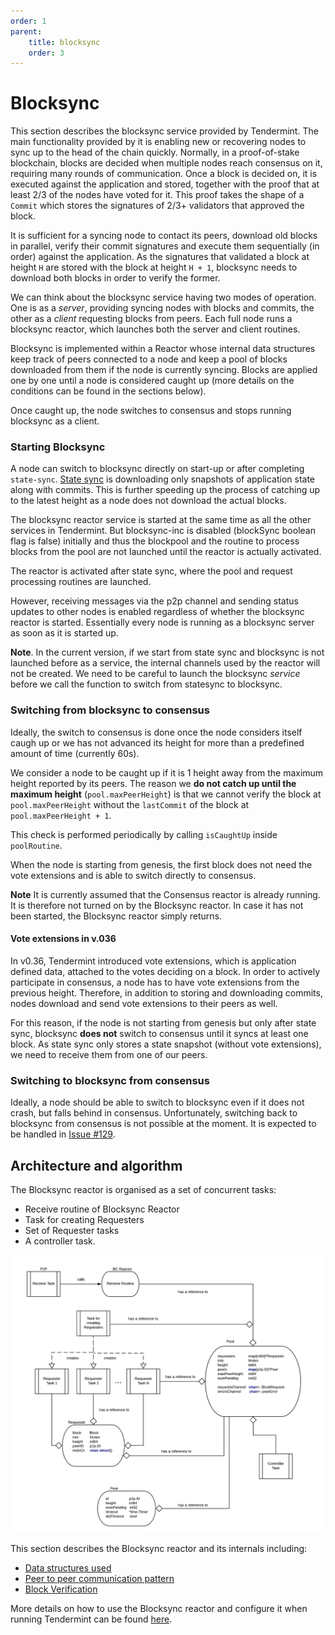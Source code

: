 ```yaml
---
order: 1
parent:
    title: blocksync
    order: 3
---
```


# Blocksync

This section describes the blocksync service provided by Tendermint. The main functionality provided by it is enabling new or recovering nodes to sync up to the head of the chain quickly. Normally, in a proof-of-stake blockchain, blocks are decided when multiple nodes reach consensus on it, requiring many rounds of communication. Once a block is decided on, it is executed against the application and stored, together with the proof that at least 2/3 of the nodes have voted for it. This proof takes the shape of a `Commit` which stores the signatures of 2/3+ validators that approved the block.

 It is sufficient for a syncing node to contact its peers, download old blocks in parallel, verify their commit signatures and execute them sequentially (in order) against the application. As the signatures that validated a block at height `H` are stored with the block at height `H + 1`, blocksync needs to download both blocks in order to verify the former.

We can think about the blocksync service having two modes of operation. One is as a *server*, providing syncing nodes with blocks and commits, the other as a *client* requesting blocks from peers. Each full node runs a blocksync reactor, which launches both the server and client routines. 

Blocksync is implemented within a Reactor whose internal data structures keep track of peers connected to a node and keep a pool of blocks downloaded from them if the node is currently syncing. Blocks are applied one by one until a node is considered caught up (more details on the conditions can be found in the sections below). 

Once caught up, the node switches to consensus and stops running blocksync as a client.

### Starting Blocksync

A node can switch to blocksync directly on start-up or after completing `state-sync`. [State sync](ToDo) is downloading only snapshots of application state along with commits. This is further speeding up the process of catching up to the latest height as a node does not download the actual blocks.

The blocksync reactor service is started at the same time as all the other services in Tendermint. But blocksync-inc is disabled (blockSync boolean flag is false) initially and thus the blockpool and the routine to process blocks from the pool are not launched until the reactor is actually activated. 

The reactor is activated after state sync, where the pool and request processing routines are launched. 

However, receiving messages via the p2p channel and sending status updates to other nodes is enabled regardless of whether the blocksync reactor is started. Essentially every node is running as a blocksync server as soon as it is started up.

**Note**. In the current version, if we start from state sync and blocksync is not launched before as a service, the internal channels used by the reactor will not be created. We need to be careful to launch the blocksync *service* before we call the function to switch from statesync to blocksync.  

### Switching from blocksync to consensus

Ideally, the switch to consensus is done once the node considers itself caugh up or we has not advanced its height for more than a predefined amount of time (currently 60s). 

We consider a node to be caught up if it is 1 height away from the maximum height reported by its peers. The reason we **do not catch up until the maximum height** (`pool.maxPeerHeight`) is that we cannot verify the block at `pool.maxPeerHeight` without the `lastCommit` of the block at `pool.maxPeerHeight + 1`. 

This check is performed periodically by calling `isCaughtUp` inside `poolRoutine`. 

When the node is starting from genesis, the first block does not need the vote extensions and is able to switch directly to consensus.


**Note** It is currently assumed that the Consensus reactor is already running. It is therefore not turned on by the Blocksync reactor. In case it has not been started, the Blocksync reactor simply returns.

#### **Vote extensions in v.036**
In v0.36, Tendermint introduced vote extensions, which is application defined data, attached to the votes deciding on a block. In order to actively participate in consensus, a node has to have vote extensions from the previous height. Therefore, in addition to storing and downloading commits, nodes download and send vote extensions to their peers as well.     

For this reason, if the node is not starting from genesis but only after state sync, blocksync **does not** switch to consensus until it syncs at least one block. As state sync only stores a state snapshot (without vote extensions), we need to receive them from one of our peers.

### Switching to blocksync from consensus

Ideally, a node should be able to switch to blocksync even if it does not crash, but falls behind in consensus. Unfortunately, switching back to blocksync from consensus is not possible at the moment. It is expected to be handled in [Issue #129](https://github.com/tendermint/tendermint/issues/129).

## Architecture and algorithm

The Blocksync reactor is organised as a set of concurrent tasks:

- Receive routine of Blocksync Reactor
- Task for creating Requesters
- Set of Requester tasks 
- A controller task.


![Blocksync Reactor Architecture Diagram](img/bc-reactor.png)

This section describes the Blocksync reactor and its internals including:
- [Data structures used](./data_structures.md)
- [Peer to peer communication pattern](./communication.md)
- [Block Verification](./verification.md)

More details on how to use the Blocksync reactor and configure it when running Tendermint can be found [here](./../../docs/tendermint-core/block-sync/README.md).


